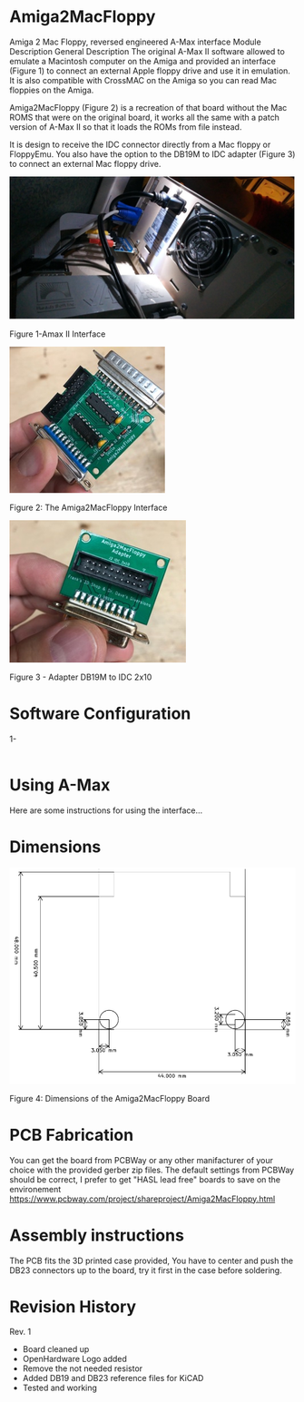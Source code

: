 # Amiga2MacFloppy
Amiga 2 Mac Floppy, reversed engineered A-Max interface
Module Description
General Description
The original A-Max II software allowed to emulate a Macintosh computer on the Amiga and provided an interface (Figure 1) to connect an external Apple floppy drive and use it in emulation. It is also compatible with CrossMAC on the Amiga so you can read Mac floppies on the Amiga.

Amiga2MacFloppy (Figure 2) is a recreation of that board without the Mac ROMS that were on the original board, it works all the same with a patch version of A-Max II so that it loads the ROMs from file instead.

It is design to receive the IDC connector directly from a Mac floppy or FloppyEmu. You also have the option to the DB19M to IDC adapter (Figure 3) to connect an external Mac floppy drive.


![Figure 1-Amax II Interface](Rev.1/pictures/A-MaxII.jpg)

Figure 1-Amax II Interface


![Figure 2-Amiag2MacFloppy Interface](Rev.1/pictures/Amiga2MacFloppy.jpg)

Figure 2: The Amiga2MacFloppy Interface


![Figure 3-DB19M to IDC Adapter](Rev.1/pictures/Adapter_DB19M_to_IDC2x10.jpg)

Figure 3 - Adapter DB19M to IDC 2x10

# Software Configuration

1-	
 
# Using A-Max
Here are some instructions for using the interface…

# Dimensions
![Figure 4-Board dimension](Rev.1/pictures/BoardDimensions.png)

Figure 4: Dimensions of the Amiga2MacFloppy Board

# PCB Fabrication
You can get the board from PCBWay or any other manifacturer of your choice with the provided gerber zip files.
The default settings from PCBWay should be correct, I prefer to get "HASL lead free" boards to save on the environement https://www.pcbway.com/project/shareproject/Amiga2MacFloppy.html

# Assembly instructions
The PCB fits the 3D printed case provided, You have to center and push the DB23 connectors up to the board, try it first in the case before soldering.

# Revision History
Rev. 1
* Board cleaned up
* OpenHardware Logo added
* Remove the not needed resistor
* Added DB19 and DB23 reference files for KiCAD
* Tested and working

